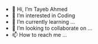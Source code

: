 - 👋 Hi, I’m Tayeb Ahmed
- 👀 I’m interested in Coding
- 🌱 I’m currently learning ...
- 💞️ I’m looking to collaborate on ...
- 📫 How to reach me ...

<!---
TAYEB1391/TAYEB1391 is a ✨ special ✨ repository because its `README.md` (this file) appears on your GitHub profile.
You can click the Preview link to take a look at your changes.
--->
